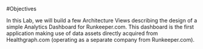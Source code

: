 #Objectives

In this Lab, we will build a few Architecture Views describing the design of a simple Analytics Dashboard for Runkeeper.com. This dashboard is the first application making use of data assets directly acquired from Healthgraph.com (operating as a separate company from Runkeeper.com).

